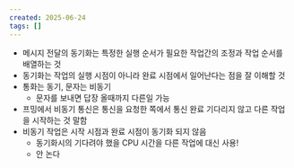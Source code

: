 ```yaml
---
created: 2025-06-24
tags: []
---
```

- 메시지 전달의 동기화는 특정한 실행 순서가 필요한 작업간의 조정과 작업 순서를 배열하는 것
- 동기화는 작업의 실행 시점이 아니라 완료 시점에서 일어난다는 점을 잘 이해할 것
- 통화는 동기, 문자는 비동기
	- 문자를 보내면 답장 올때까지 다른일 가능
- 프밍에서 비동기 통신은 통신을 요청한 쪽에서 통신 완료 기다리지 않고 다른 작업을 시작하는 것 말함
- 비동기 작업은 시작 시점과 완료 시점이 동기화 되지 않음
	- 동기화시의 기다려야 했을 CPU 시간을 다른 작업에 대신 사용!
	- 안 논다